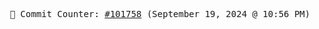 <p align="center">
    <samp>
        📮 Commit Counter: <a href="https://github.com/Javascript-void0/Javascript-void0/commits/main">#101758</a> (September 19, 2024 @ 10:56 PM)
    </samp>
</p>
